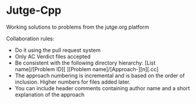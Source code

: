 # Jutge-Cpp
Working solutions to problems from the jutge.org platform

Collaboration rules:
 - Do it using the pull request system
 - Only AC Verdict files accepted
 - Be consistent with the following directory hierarchy: [List name]/[Problem ID][  ][Problem name]/[Approach-][n][.cc]
 - The approach numbering is incremental and is based on the order of inclusion. Higher numbers for files added later.
 - You can include header comments containing author name and a short explanation of the approach

